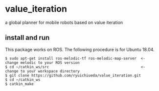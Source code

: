 # value_iteration

a global planner for mobile robots based on value iteration


## install and run

This package works on ROS. The following procedure is for Ubuntu 18.04.

```
$ sudo apt-get install ros-melodic-tf ros-melodic-map-server  <- change melodic to your ROS version
$ cd ~/catkin_ws/src                                          <- change to your workspace directory
$ git clone https://github.com/ryuichiueda/value_iteration.git
$ cd ~/catkin_ws
$ catkin_make
```


